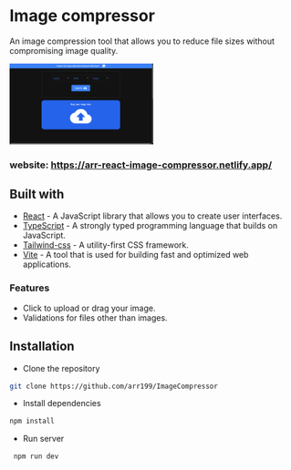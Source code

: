 # Image compressor  

An image compression tool that allows you to reduce file sizes without compromising image quality.  

<img  width="50%" src="./public/image-compressor.png"  />

### website: https://arr-react-image-compressor.netlify.app/ ###

## Built with

- [React](https://react.dev/) - A JavaScript library that allows you to create user interfaces.
- [TypeScript](https://www.typescriptlang.org/) -  A strongly typed programming language that builds on JavaScript.
- [Tailwind-css](https://tailwindcss.com/) - A utility-first CSS framework.
- [Vite](https://vitejs.dev/) - A tool that is used for building fast and optimized web applications. 

 ### Features ###  
 
 - Click to upload or drag your image.
 - Validations for files other than images.


## Installation

- Clone the repository

```sh
git clone https://github.com/arr199/ImageCompressor
```

- Install dependencies

```sh
npm install
```

- Run server

```sh
 npm run dev
```
